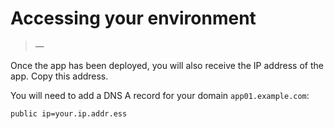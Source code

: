 # Accessing your environment

>

> —

Once the app has been deployed, you will also receive the IP address of the app. Copy this address.

You will need to add a DNS A record for your domain `app01.example.com`:
```
public ip=your.ip.addr.ess
```


